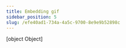 ```yaml
---
title: Embedding gif
sidebar_position: 5
slug: /efe40ad1-734a-4a5c-9700-8e9e9b52898c
---
```



[object Object]